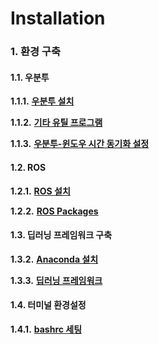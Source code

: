 # Installation

### 1. 환경 구축



#### 1.1. 우분투



&#x20; **1.1.1.** [**우분투 설치**](https://github.com/ykkimhgu/HGU_IAIA/blob/main/Tutorial/TU_ROS_v2/docs/environment/ubuntu-install.md)



&#x20; **1.1.2.** [**기타 유틸 프로그램**](https://github.com/ykkimhgu/HGU_IAIA/blob/main/Tutorial/TU_ROS_v2/docs/environment/ubuntu-utility-program-install.md)



&#x20; **1.1.3.** [**우분투-윈도우 시간 동기화 설정**](https://github.com/ykkimhgu/HGU_IAIA/blob/main/Tutorial/TU_ROS_v2/docs/environment/ubuntu-windows-time-setting.md)



&#x20;&#x20;

#### 1.2. ROS



&#x20; **1.2.1.** [**ROS 설치**](https://github.com/ykkimhgu/HGU_IAIA/blob/main/Tutorial/TU_ROS_v2/docs/environment/ROS-install.md)



&#x20; **1.2.2.** [**ROS Packages**](https://github.com/ykkimhgu/HGU_IAIA/blob/main/Tutorial/TU_ROS_v2/docs/environment/ROS-packages-install.md)



#### 1.3. 딥러닝 프레임워크 구축



&#x20; **1.3.2.** [**Anaconda 설치**](https://github.com/ykkimhgu/HGU_IAIA/blob/main/Tutorial/TU_ROS_v2/docs/environment/anaconda-install.md)



&#x20; **1.3.3.** [**딥러닝 프레임워크**](https://github.com/ykkimhgu/HGU_IAIA/blob/main/Tutorial/TU_ROS_v2/docs/environment/deep-learning-framework-install.md)



&#x20;&#x20;

#### 1.4. 터미널 환경설정



&#x20; **1.4.1.** [**bashrc 세팅**](https://github.com/ykkimhgu/HGU_IAIA/blob/main/Tutorial/TU_ROS_v2/docs/environment/bashrc-setting.md)
